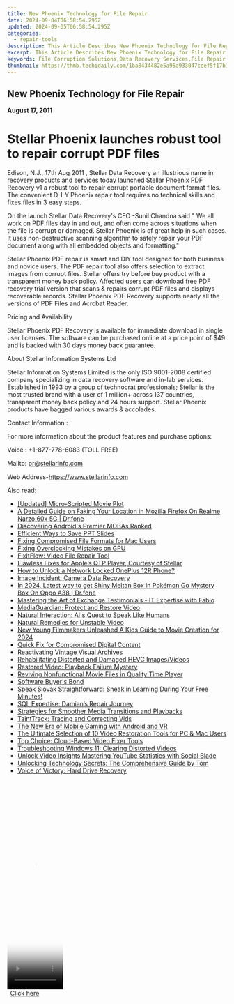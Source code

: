 ```yaml
---
title: New Phoenix Technology for File Repair
date: 2024-09-04T06:58:54.295Z
updated: 2024-09-05T06:58:54.295Z
categories:
  - repair-tools
description: This Article Describes New Phoenix Technology for File Repair
excerpt: This Article Describes New Phoenix Technology for File Repair
keywords: File Corruption Solutions,Data Recovery Services,File Repair Software,Advanced File Restoration Techniques,Phoenix Technology Data Repair,File System Error Correction Tools,Efficient Data Recovery Programs
thumbnail: https://thmb.techidaily.com/1ba8434482e5a95a933047ceef5f17b18e8ca4e1285ed40b4bdaada044e82ad5.jpg
---
```


## New Phoenix Technology for File Repair

**August 17, 2011**

# **Stellar Phoenix launches robust tool to repair corrupt PDF files**

Edison, N.J., 17th Aug 2011 , Stellar Data Recovery an illustrious name in recovery products and services today launched Stellar Phoenix PDF Recovery v1 a robust tool to repair corrupt portable document format files. The convenient D-I-Y Phoenix repair tool requires no technical skills and fixes files in 3 easy steps.

 On the launch Stellar Data Recovery's CEO -Sunil Chandna said " We all work on PDF files day in and out, and often come across situations when the file is corrupt or damaged. Stellar Phoenix is of great help in such cases. It uses non-destructive scanning algorithm to safely repair your PDF document along with all embedded objects and formatting."

 Stellar Phoenix PDF repair is smart and DIY tool designed for both business and novice users. The PDF repair tool also offers selection to extract images from corrupt files. Stellar offers try before buy product with a transparent money back policy. Affected users can download free PDF recovery trial version that scans & repairs corrupt PDF files and displays recoverable records. Stellar Phoenix PDF Recovery supports nearly all the versions of PDF Files and Acrobat Reader.

Pricing and Availability

 Stellar Phoenix PDF Recovery is available for immediate download in single user licenses. The software can be purchased online at a price point of $49 and is backed with 30 days money back guarantee.

About Stellar Information Systems Ltd

 Stellar Information Systems Limited is the only ISO 9001-2008 certified company specializing in data recovery software and in-lab services. Established in 1993 by a group of technocrat professionals; Stellar is the most trusted brand with a user of 1 million+ across 137 countries, transparent money back policy and 24 hours support. Stellar Phoenix products have bagged various awards & accolades.

Contact Information :

 For more information about the product features and purchase options:

 Voice : +1-877-778-6083 (TOLL FREE)

Mailto: <pr@stellarinfo.com>

 Web Address-<https://www.stellarinfo.com>


<ins class="adsbygoogle"
     style="display:block"
     data-ad-format="autorelaxed"
     data-ad-client="ca-pub-7571918770474297"
     data-ad-slot="1223367746"></ins>



<ins class="adsbygoogle"
     style="display:block"
     data-ad-client="ca-pub-7571918770474297"
     data-ad-slot="8358498916"
     data-ad-format="auto"
     data-full-width-responsive="true"></ins>

<span class="atpl-alsoreadstyle">Also read:</span>
<div><ul>
<li><a href="https://extra-skills.techidaily.com/updated-micro-scripted-movie-plot/"><u>[Updated] Micro-Scripted Movie Plot</u></a></li>
<li><a href="https://location-fake.techidaily.com/a-detailed-guide-on-faking-your-location-in-mozilla-firefox-on-realme-narzo-60x-5g-drfone-by-drfone-virtual-android/"><u>A Detailed Guide on Faking Your Location in Mozilla Firefox On Realme Narzo 60x 5G | Dr.fone</u></a></li>
<li><a href="https://video-capture.techidaily.com/discovering-androids-premier-mobas-ranked/"><u>Discovering Android's Premier MOBAs Ranked</u></a></li>
<li><a href="https://video-capture.techidaily.com/efficient-ways-to-save-ppt-slides/"><u>Efficient Ways to Save PPT Slides</u></a></li>
<li><a href="https://data-wizards.techidaily.com/fixing-compromised-file-formats-for-mac-users/"><u>Fixing Compromised File Formats for Mac Users</u></a></li>
<li><a href="https://data-wizards.techidaily.com/fixing-overclocking-mistakes-on-gpu/"><u>Fixing Overclocking Mistakes on GPU</u></a></li>
<li><a href="https://data-wizards.techidaily.com/fixitflow-video-file-repair-tool/"><u>FixItFlow: Video File Repair Tool</u></a></li>
<li><a href="https://data-wizards.techidaily.com/flawless-fixes-for-apples-qtp-player-courtesy-of-stellar/"><u>Flawless Fixes for Apple’s QTP Player, Courtesy of Stellar</u></a></li>
<li><a href="https://easy-unlock-android.techidaily.com/how-to-unlock-a-network-locked-oneplus-12r-phone-by-drfone-android/"><u>How to Unlock a Network Locked OnePlus 12R Phone?</u></a></li>
<li><a href="https://data-wizards.techidaily.com/image-incident-camera-data-recovery/"><u>Image Incident: Camera Data Recovery</u></a></li>
<li><a href="https://android-pokemon-go.techidaily.com/in-2024-latest-way-to-get-shiny-meltan-box-in-pokemon-go-mystery-box-on-oppo-a38-drfone-by-drfone-virtual-android/"><u>In 2024, Latest way to get Shiny Meltan Box in Pokémon Go Mystery Box On Oppo A38 | Dr.fone</u></a></li>
<li><a href="https://data-wizards.techidaily.com/mastering-the-art-of-exchange-testimonials-it-expertise-with-fabio/"><u>Mastering the Art of Exchange Testimonials - IT Expertise with Fabio</u></a></li>
<li><a href="https://data-wizards.techidaily.com/mediaguardian-protect-and-restore-video/"><u>MediaGuardian: Protect and Restore Video</u></a></li>
<li><a href="https://tech-hub.techidaily.com/natural-interaction-ais-quest-to-speak-like-humans/"><u>Natural Interaction: AI's Quest to Speak Like Humans</u></a></li>
<li><a href="https://data-wizards.techidaily.com/natural-remedies-for-unstable-video/"><u>Natural Remedies for Unstable Video</u></a></li>
<li><a href="https://ai-video-apps.techidaily.com/new-young-filmmakers-unleashed-a-kids-guide-to-movie-creation-for-2024/"><u>New Young Filmmakers Unleashed A Kids Guide to Movie Creation for 2024</u></a></li>
<li><a href="https://data-wizards.techidaily.com/quick-fix-for-compromised-digital-content/"><u>Quick Fix for Compromised Digital Content</u></a></li>
<li><a href="https://data-wizards.techidaily.com/reactivating-vintage-visual-archives/"><u>Reactivating Vintage Visual Archives</u></a></li>
<li><a href="https://data-wizards.techidaily.com/rehabilitating-distorted-and-damaged-hevc-imagesvideos/"><u>Rehabilitating Distorted and Damaged HEVC Images/Videos</u></a></li>
<li><a href="https://data-wizards.techidaily.com/restored-video-playback-failure-mystery/"><u>Restored Video: Playback Failure Mystery</u></a></li>
<li><a href="https://data-wizards.techidaily.com/reviving-nonfunctional-movie-files-in-quality-time-player/"><u>Reviving Nonfunctional Movie Files in Quality Time Player</u></a></li>
<li><a href="https://data-wizards.techidaily.com/software-buyers-bond/"><u>Software Buyer's Bond</u></a></li>
<li><a href="https://mondly-stories.techidaily.com/1719581246725-speak-slovak-straightforward-sneak-in-learning-during-your-free-minutes/"><u>Speak Slovak Straightforward: Sneak in Learning During Your Free Minutes!</u></a></li>
<li><a href="https://data-wizards.techidaily.com/sql-expertise-damians-repair-journey/"><u>SQL Expertise: Damian’s Repair Journey</u></a></li>
<li><a href="https://data-wizards.techidaily.com/strategies-for-smoother-media-transitions-and-playbacks/"><u>Strategies for Smoother Media Transitions and Playbacks</u></a></li>
<li><a href="https://data-wizards.techidaily.com/tainttrack-tracing-and-correcting-vids/"><u>TaintTrack: Tracing and Correcting Vids</u></a></li>
<li><a href="https://extra-lessons.techidaily.com/the-new-era-of-mobile-gaming-with-android-and-vr/"><u>The New Era of Mobile Gaming with Android and VR</u></a></li>
<li><a href="https://data-wizards.techidaily.com/the-ultimate-selection-of-10-video-restoration-tools-for-pc-and-mac-users/"><u>The Ultimate Selection of 10 Video Restoration Tools for PC & Mac Users</u></a></li>
<li><a href="https://data-wizards.techidaily.com/top-choice-cloud-based-video-fixer-tools/"><u>Top Choice: Cloud-Based Video Fixer Tools</u></a></li>
<li><a href="https://data-wizards.techidaily.com/troubleshooting-windows-11-clearing-distorted-videos/"><u>Troubleshooting Windows 11: Clearing Distorted Videos</u></a></li>
<li><a href="https://youtube-videos.techidaily.com/unlock-video-insights-mastering-youtube-statistics-with-social-blade/"><u>Unlock Video Insights  Mastering YouTube Statistics with Social Blade</u></a></li>
<li><a href="https://hardware-tips.techidaily.com/unlocking-technology-secrets-the-comprehensive-guide-by-tom/"><u>Unlocking Technology Secrets: The Comprehensive Guide by Tom</u></a></li>
<li><a href="https://data-wizards.techidaily.com/voice-of-victory-hard-drive-recovery/"><u>Voice of Victory: Hard Drive Recovery</u></a></li>
</ul></div>

<!-- affiliate ads begin -->
<span id="1975562">
					<video width="128" height="480" style="cursor:pointer"
           poster="//a.impactradius-go.com/display-clicktoplayimage/1975562.png"
           onclick="if(!this.playClicked){this.play();this.setAttribute('controls',true);this.playClicked=true;}">
	   <source src="//a.impactradius-go.com/display-ad/22993-1975562">
	   <img src="//a.impactradius-go.com/display-clicktoplayimage/1975562.png" style="border: none; height: 100%; width: 100%; object-fit: contain">
	</video>
	<div style="width:80px;text-align:center"><a href="javascript:window.open(decodeURIComponent('https%3A%2F%2Fhomestyler.sjv.io%2Fc%2F5597632%2F1975562%2F22993'), '_blank');void(0);">Click here</a></div>
</span>
<img height="0" width="0" src="https://imp.pxf.io/i/5597632/1975562/22993" style="position:absolute;visibility:hidden;" border="0" />
<!-- affiliate ads end -->